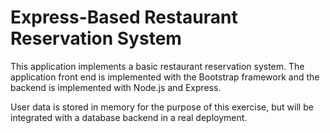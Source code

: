 # Express-Based Restaurant Reservation System

This application implements a basic restaurant reservation system. The application front end is implemented with the Bootstrap framework and the backend is implemented with Node.js and Express. 

User data is stored in memory for the purpose of this exercise, but will be integrated with a database backend in a real deployment.